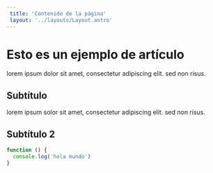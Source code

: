 ```yaml
---
 title: 'Contenido de la página'
 layout: '../layouts/Layout.astro'
---
```


# Esto es un ejemplo de artículo

lorem ipsum dolor sit amet, consectetur adipiscing elit. sed non risus.

## Subtítulo

lorem ipsum solor sit amet, consectetur adipiscing elit. sed non risus.

## Subtítulo 2

```javascript
function () {
  console.log('hola mundo')
}
```